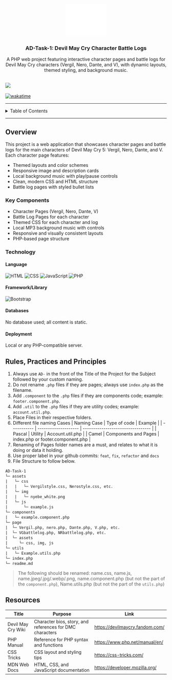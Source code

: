 <a name="readme-top"></a>

<br/>

<div align="center">
  <a href="https://github.com/zyx-0314/">
    <img src="./assets/img/nyebe_white.png" alt="Nyebe" width="130" height="100">
  </a>
  <h3 align="center">AD-Task-1: Devil May Cry Character Battle Logs</h3>
</div>

<div align="center">
  A PHP web project featuring interactive character pages and battle logs for Devil May Cry characters (Vergil, Nero, Dante, and V), with dynamic layouts, themed styling, and background music.
</div>

<br />

![](https://visit-counter.vercel.app/counter.png?page=Aiden017/AD-Task-1)

[![wakatime](https://wakatime.com/badge/user/144d2c3f-82f0-440d-89df-023ce97ebda9/project/a7f5fd6b-285c-44b7-b1d1-1c92f3afe7b8.svg)](https://wakatime.com/badge/user/144d2c3f-82f0-440d-89df-023ce97ebda9/project/a7f5fd6b-285c-44b7-b1d1-1c92f3afe7b8)

---

<details>
  <summary>Table of Contents</summary>
  <ol>
    <li>
      <a href="#overview">Overview</a>
      <ol>
        <li><a href="#key-components">Key Components</a></li>
        <li><a href="#technology">Technology</a></li>
      </ol>
    </li>
    <li><a href="#rules-practices-and-principles">Rules, Practices and Principles</a></li>
    <li><a href="#resources">Resources</a></li>
  </ol>
</details>

---

## Overview

This project is a web application that showcases character pages and battle logs for the main characters of Devil May Cry 5: Vergil, Nero, Dante, and V. Each character page features:
- Themed layouts and color schemes
- Responsive image and description cards
- Local background music with play/pause controls
- Clean, modern CSS and HTML structure
- Battle log pages with styled bullet lists

### Key Components

- Character Pages (Vergil, Nero, Dante, V)
- Battle Log Pages for each character
- Themed CSS for each character and log
- Local MP3 background music with controls
- Responsive and visually consistent layouts
- PHP-based page structure

### Technology

#### Language
![HTML](https://img.shields.io/badge/HTML-E34F26?style=for-the-badge&logo=html5&logoColor=white)
![CSS](https://img.shields.io/badge/CSS-1572B6?style=for-the-badge&logo=css3&logoColor=white)
![JavaScript](https://img.shields.io/badge/JavaScript-F7DF1E?style=for-the-badge&logo=javascript&logoColor=white)
![PHP](https://img.shields.io/badge/PHP-777BB4?style=for-the-badge&logo=php&logoColor=white)

#### Framework/Library
![Bootstrap](https://img.shields.io/badge/Bootstrap-7952B3?style=for-the-badge&logo=bootstrap&logoColor=white)

#### Databases
No database used; all content is static.

#### Deployment
Local or any PHP-compatible server.

## Rules, Practices and Principles

1. Always use `AD-` in the front of the Title of the Project for the Subject followed by your custom naming.
2. Do not rename `.php` files if they are pages; always use `index.php` as the filename.
3. Add `.component` to the `.php` files if they are components code; example: `footer.component.php`.
4. Add `.util` to the `.php` files if they are utility codes; example: `account.util.php`.
5. Place Files in their respective folders.
6. Different file naming Cases
   | Naming Case | Type of code         | Example                           |
   | ----------- | -------------------- | --------------------------------- |
   | Pascal      | Utility              | Account.util.php                  |
   | Camel       | Components and Pages | index.php or footer.component.php |
8. Renaming of Pages folder names are a must, and relates to what it is doing or data it holding.
9. Use proper label in your github commits: `feat`, `fix`, `refactor` and `docs`
10. File Structure to follow below.

```
AD-Task-1
└─ assets
|   └─ css
|   |   └─ Vergilstyle.css, Nerostyle.css, etc.
|   └─ img
|   |   └─ nyebe_white.png
|   └─ js
|       └─ example.js
└─ components
|   └─ example.component.php
└─ page
|  └─ Vergil.php, nero.php, Dante.php, V.php, etc.
|  └─ VGbattlelog.php, NRbattlelog.php, etc.
|  └─ assets
|     └─ css, img, js
└─ utils
|   └─ Example.utils.php
└─ index.php
└─ readme.md
```
> The following should be renamed: name.css, name.js, name.jpeg/.jpg/.webp/.png, name.component.php (but not the part of the `component.php`), Name.utils.php (but not the part of the `utils.php`)

## Resources

| Title        | Purpose                                                        | Link          |
| ------------ | -------------------------------------------------------------- | ------------- |
| Devil May Cry Wiki | Character bios, story, and references for DMC characters | https://devilmaycry.fandom.com/ |
| PHP Manual   | Reference for PHP syntax and functions                         | https://www.php.net/manual/en/ |
| CSS Tricks   | CSS layout and styling tips                                    | https://css-tricks.com/ |
| MDN Web Docs | HTML, CSS, and JavaScript documentation                        | https://developer.mozilla.org/ |
